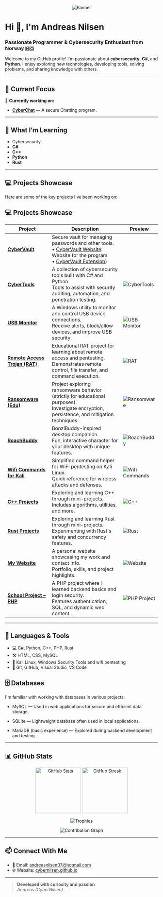 <p align="center">
  <img src="https://capsule-render.vercel.app/api?type=waving&color=0e2233&height=320&section=header&text=Andreas%20Nilsen%20(CyberNilsen)&fontSize=40&fontAlign=50&desc=Cybersecurity%20Enthusiast%20%7C%20Developer%20%7C%20Norway%20🇳🇴&descSize=20&descAlign=50&fontColor=ffffff&descFontColor=ffffff&descPadding=80" alt="Banner"/>
</p>

# Hi 👋, I'm Andreas Nilsen

### Passionate Programmer & Cybersecurity Enthusiast from Norway 🇳🇴

Welcome to my GitHub profile! I'm passionate about **cybersecurity**, **C#**, and **Python**. I enjoy exploring new technologies, developing tools, solving problems, and sharing knowledge with others.

---

## 🌟 Current Focus

🔭 **Currently working on:**  
- [**CyberChat**](https://github.com/CyberNilsen/CyberChat) — A secure Chatting program. <br>

---

## 🌱 What I’m Learning

- Cybersecurity
- **C#**
- **C++**
- **Python**
- **Rust**

---

## 💻 Projects Showcase

Here are some of the key projects I've been working on:


## 💻 Projects Showcase

| Project | Description | Preview |
|---|---|---|
| [**CyberVault**](https://github.com/CyberNilsen/CyberVault) | Secure vault for managing passwords and other tools.<br> • [CyberVault Website](https://github.com/CyberNilsen/CyberVault-website): Website for the program<br> • [CyberVault Extension](https://github.com/user-attachments/assets/ad8568e6-56e0-4c2e-8e61-1d12526c7188)) |
| [**CyberTools**](https://github.com/CyberNilsen/CyberTools) | A collection of cybersecurity tools built with C# and Python.<br> Tools to assist with security auditing, automation, and penetration testing. | ![CyberTools](assets/cybertools-demo.gif) |
| [**USB Monitor**](https://github.com/CyberNilsen/USB-Monitor) | A Windows utility to monitor and control USB device connections.<br> Receive alerts, block/allow devices, and improve USB security. | ![USB Monitor](assets/usb-monitor-demo.gif) |
| [**Remote Access Trojan (RAT)**](https://github.com/CyberNilsen/Remote-Access-Trojan) | Educational RAT project for learning about remote access and pentesting.<br> Demonstrates remote control, file transfer, and command execution. | ![RAT](assets/rat-demo.gif) |
| [**Ransomware (Edu)**](https://github.com/CyberNilsen/Ransomware) | Project exploring ransomware behavior (strictly for educational purposes).<br> Investigate encryption, persistence, and mitigation techniques. | ![Ransomware](assets/ransomware-demo.gif) |
| [**RoachBuddy**](https://github.com/CyberNilsen/RoachBuddy) | BonziBuddy-inspired desktop companion.<br> Fun, interactive character for your desktop with unique features. | ![RoachBuddy](assets/roachbuddy-demo.gif) |
| [**Wifi Commands for Kali**](https://github.com/CyberNilsen/Wifi-Commands-Kali) | Simplified command helper for WiFi pentesting on Kali Linux.<br> Quick reference for wireless attacks and defenses. | ![Wifi Commands](assets/wifi-demo.png) |
| [**C++ Projects**](https://github.com/CyberNilsen/CPP-projects) | Exploring and learning C++ through mini-projects.<br> Includes algorithms, utilities, and more. | ![C++](assets/cpp-projects-demo.png) |
| [**Rust Projects**](https://github.com/CyberNilsen/Rust) | Exploring and learning Rust through mini-projects.<br> Experimenting with Rust's safety and concurrency features. | ![Rust](assets/rust-projects-demo.png) |
| [**My Website**](https://cybernilsen.github.io/Andreas-Nettside/) | A personal website showcasing my work and contact info.<br> Portfolio, skills, and project highlights. | ![Website](assets/website-demo.png) |
| [**School Project – PHP**](https://github.com/CyberNilsen/Oppdag-Norge-databasenettside) | A PHP project where I learned backend basics and login security.<br> Features authentication, SQL, and dynamic web content. | ![PHP Project](assets/php-project-demo.png) |

---

## 🚀 Languages & Tools

- 💻 C#, Python, C++, PHP, Rust  
- 🛠️ HTML, CSS, MySQL  
- 🔐 Kali Linux, Windows Security Tools and wifi pentesting
- 🔧 Git, GitHub, Visual Studio, VS Code

## 🗄️ Databases
I'm familiar with working with databases in various projects:

- MySQL — Used in web applications for secure and efficient data storage.

- SQLite — Lightweight database often used in local applications.

- MariaDB (basic experience) — Explored during backend development and testing.

---

## 📊 GitHub Stats

<p align="center">
  <img src="https://github-readme-stats.vercel.app/api?username=CyberNilsen&show_icons=true&theme=dark" alt="GitHub Stats" height="150"/>
  <img src="https://streak-stats.demolab.com/?user=CyberNilsen&theme=dark" alt="GitHub Streak" height="150"/>
</p>
<p align="center">
  <img src="https://github-profile-trophy.vercel.app/?username=CyberNilsen&theme=onedark&row=1&column=7" alt="Trophies"/>
</p>
<p align="center">
  <img src="https://github-readme-activity-graph.vercel.app/graph?username=CyberNilsen&theme=github-compact" alt="Contribution Graph"/>
</p>

---

## 📫 Connect With Me

- 💌 Email: [andreasnilsen07@hotmail.com](mailto:andreasnilsen07@hotmail.com)
- 🌐 Website: [cybernilsen.github.io](https://cybernilsen.github.io/Andreas-Nettside/)

---

> **Developed with curiosity and passion**  
> *Andreas (CyberNilsen)*
